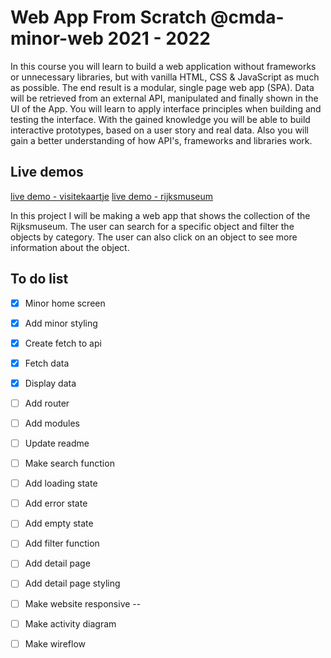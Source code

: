 # Web App From Scratch @cmda-minor-web 2021 - 2022

In this course you will learn to build a web application without frameworks or unnecessary libraries, but with vanilla HTML, CSS & JavaScript as much as possible. The end result is a modular, single page web app (SPA). Data will be retrieved from an external API, manipulated and finally shown in the UI of the App. You will learn to apply interface principles when building and testing the interface. With the gained knowledge you will be able to build interactive prototypes, based on a user story and real data. Also you will gain a better understanding of how API's, frameworks and libraries work.

## Live demos

[live demo - visitekaartje](https://mitchel-ds.github.io/web-app-from-scratch-2223/visitekaartje/index.html)
[live demo - rijksmuseum](https://mitchel-ds.github.io/web-app-from-scratch-2223/rijksmuseum/index.html)

<!-- ☝️ replace this description with a description of your own work -->

In this project I will be making a web app that shows the collection of the Rijksmuseum. The user can search for a specific object and filter the objects by category. The user can also click on an object to see more information about the object.

<!-- Add a nice poster image here at the end of the week, showing off your shiny frontend 📸 -->

<!-- Maybe a table of contents here? 📚 -->

<!-- How about a section that describes how to install this project? 🤓 -->

<!-- ...but how does one use this project? What are its features 🤔 -->

<!-- What external data source is featured in your project and what are its properties 🌠 -->

<!-- Maybe a checklist of done stuff and stuff still on your wishlist? ✅ -->

## To do list

- [x] Minor home screen
- [x] Add minor styling
- [x] Create fetch to api
- [x] Fetch data
- [x] Display data	
- [ ] Add router
- [ ] Add modules
- [ ] Update readme
- [ ] Make search function
- [ ] Add loading state
- [ ] Add error state
- [ ] Add empty state
- [ ] Add filter function
- [ ] Add detail page
- [ ] Add detail page styling
- [ ] Make website responsive
--

- [ ] Make activity diagram
- [ ] Make wireflow

<!-- How about a license here? 📜 (or is it a licence?) 🤷 -->
